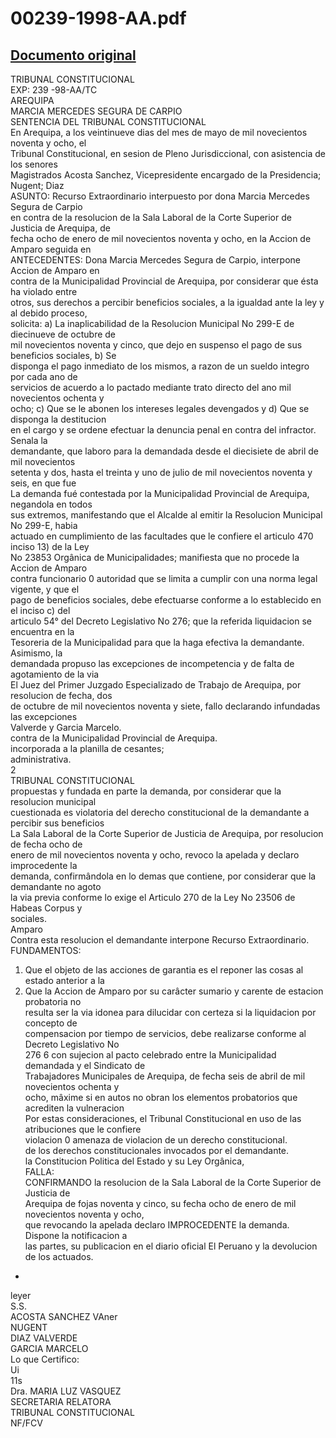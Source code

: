 
00239-1998-AA.pdf
=================
  
[Documento original](https://tc.gob.pe/jurisprudencia/1998/00239-1998-AA.pdf)  
---  
TRIBUNAL CONSTITUCIONAL  
EXP: 239 -98-AA/TC  
AREQUIPA  
MARCIA MERCEDES SEGURA DE CARPIO  
SENTENCIA DEL TRIBUNAL CONSTITUCIONAL  
En Arequipa, a los veintinueve dias del mes de mayo de mil novecientos noventa y ocho, el  
Tribunal Constitucional, en sesion de Pleno Jurisdiccional, con asistencia de los senores  
Magistrados Acosta Sanchez, Vicepresidente encargado de la Presidencia; Nugent; Diaz  
ASUNTO: Recurso Extraordinario interpuesto por dona Marcia Mercedes Segura de Carpio  
en contra de la resolucion de la Sala Laboral de la Corte Superior de Justicia de Arequipa, de  
fecha ocho de enero de mil novecientos noventa y ocho, en la Accion de Amparo seguida en  
ANTECEDENTES: Dona Marcia Mercedes Segura de Carpio, interpone Accion de Amparo en  
contra de la Municipalidad Provincial de Arequipa, por considerar que ésta ha violado entre  
otros, sus derechos a percibir beneficios sociales, a la igualdad ante la ley y al debido proceso,  
solicita: a) La inaplicabilidad de la Resolucion Municipal No 299-E de diecinueve de octubre de  
mil novecientos noventa y cinco, que dejo en suspenso el pago de sus beneficios sociales, b) Se  
disponga el pago inmediato de los mismos, a razon de un sueldo integro por cada ano de  
servicios de acuerdo a lo pactado mediante trato directo del ano mil novecientos ochenta y  
ocho; c) Que se le abonen los intereses legales devengados y d) Que se disponga la destitucion  
en el cargo y se ordene efectuar la denuncia penal en contra del infractor. Senala la  
demandante, que laboro para la demandada desde el diecisiete de abril de mil novecientos  
setenta y dos, hasta el treinta y uno de julio de mil novecientos noventa y seis, en que fue  
La demanda fué contestada por la Municipalidad Provincial de Arequipa, negandola en todos  
sus extremos, manifestando que el Alcalde al emitir la Resolucion Municipal No 299-E, habia  
actuado en cumplimiento de las facultades que le confiere el articulo 470 inciso 13) de la Ley  
No 23853 Orgânica de Municipalidades; manifiesta que no procede la Accion de Amparo  
contra funcionario 0 autoridad que se limita a cumplir con una norma legal vigente, y que el  
pago de beneficios sociales, debe efectuarse conforme a lo establecido en el inciso c) del  
articulo 54° del Decreto Legislativo No 276; que la referida liquidacion se encuentra en la  
Tesoreria de la Municipalidad para que la haga efectiva la demandante. Asimismo, la  
demandada propuso las excepciones de incompetencia y de falta de agotamiento de la via  
El Juez del Primer Juzgado Especializado de Trabajo de Arequipa, por resolucion de fecha, dos  
de octubre de mil novecientos noventa y siete, fallo declarando infundadas las excepciones  
Valverde y Garcia Marcelo.  
contra de la Municipalidad Provincial de Arequipa.  
incorporada a la planilla de cesantes;  
administrativa.  
2  
TRIBUNAL CONSTITUCIONAL  
propuestas y fundada en parte la demanda, por considerar que la resolucion municipal  
cuestionada es violatoria del derecho constitucional de la demandante a percibir sus beneficios  
La Sala Laboral de la Corte Superior de Justicia de Arequipa, por resolucion de fecha ocho de  
enero de mil novecientos noventa y ocho, revoco la apelada y declaro improcedente la  
demanda, confirmândola en lo demas que contiene, por considerar que la demandante no agoto  
la via previa conforme lo exige el Articulo 270 de la Ley No 23506 de Habeas Corpus y  
sociales.  
Amparo  
Contra esta resolucion el demandante interpone Recurso Extraordinario.  
FUNDAMENTOS:  
1. Que el objeto de las acciones de garantia es el reponer las cosas al estado anterior a la  
2. Que la Accion de Amparo por su carâcter sumario y carente de estacion probatoria no  
resulta ser la via idonea para dilucidar con certeza si la liquidacion por concepto de  
compensacion por tiempo de servicios, debe realizarse conforme al Decreto Legislativo No  
276 6 con sujecion al pacto celebrado entre la Municipalidad demandada y el Sindicato de  
Trabajadores Municipales de Arequipa, de fecha seis de abril de mil novecientos ochenta y  
ocho, mâxime si en autos no obran los elementos probatorios que acrediten la vulneracion  
Por estas consideraciones, el Tribunal Constitucional en uso de las atribuciones que le confiere  
violacion 0 amenaza de violacion de un derecho constitucional.  
de los derechos constitucionales invocados por el demandante.  
la Constitucion Politica del Estado y su Ley Orgânica,  
FALLA:  
CONFIRMANDO la resolucion de la Sala Laboral de la Corte Superior de Justicia de  
Arequipa de fojas noventa y cinco, su fecha ocho de enero de mil novecientos noventa y ocho,  
que revocando la apelada declaro IMPROCEDENTE la demanda. Dispone la notificacion a  
las partes, su publicacion en el diario oficial El Peruano y la devolucion de los actuados.  
-  
leyer  
S.S.  
ACOSTA SANCHEZ VAner  
NUGENT  
DIAZ VALVERDE  
GARCIA MARCELO  
Lo que Certifico:  
Ui  
11s  
Dra. MARIA LUZ VASQUEZ  
SECRETARIA RELATORA  
TRIBUNAL CONSTITUCIONAL  
NF/FCV